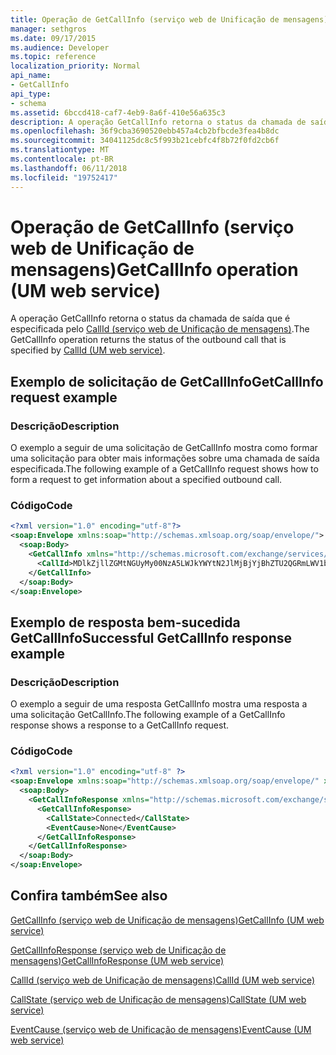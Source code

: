 ```yaml
---
title: Operação de GetCallInfo (serviço web de Unificação de mensagens)
manager: sethgros
ms.date: 09/17/2015
ms.audience: Developer
ms.topic: reference
localization_priority: Normal
api_name:
- GetCallInfo
api_type:
- schema
ms.assetid: 6bccd418-caf7-4eb9-8a6f-410e56a635c3
description: A operação GetCallInfo retorna o status da chamada de saída que é especificada pelo CallId (serviço web de Unificação de mensagens).
ms.openlocfilehash: 36f9cba3690520ebb457a4cb2bfbcde3fea4b8dc
ms.sourcegitcommit: 34041125dc8c5f993b21cebfc4f8b72f0fd2cb6f
ms.translationtype: MT
ms.contentlocale: pt-BR
ms.lasthandoff: 06/11/2018
ms.locfileid: "19752417"
---
```

# <a name="getcallinfo-operation-um-web-service"></a><span data-ttu-id="5746f-103">Operação de GetCallInfo (serviço web de Unificação de mensagens)</span><span class="sxs-lookup"><span data-stu-id="5746f-103">GetCallInfo operation (UM web service)</span></span>

<span data-ttu-id="5746f-104">A operação GetCallInfo retorna o status da chamada de saída que é especificada pelo [CallId (serviço web de Unificação de mensagens)](callid-um-web-service.md).</span><span class="sxs-lookup"><span data-stu-id="5746f-104">The GetCallInfo operation returns the status of the outbound call that is specified by [CallId (UM web service)](callid-um-web-service.md).</span></span>
  
## <a name="getcallinfo-request-example"></a><span data-ttu-id="5746f-105">Exemplo de solicitação de GetCallInfo</span><span class="sxs-lookup"><span data-stu-id="5746f-105">GetCallInfo request example</span></span>

### <a name="description"></a><span data-ttu-id="5746f-106">Descrição</span><span class="sxs-lookup"><span data-stu-id="5746f-106">Description</span></span>

<span data-ttu-id="5746f-107">O exemplo a seguir de uma solicitação de GetCallInfo mostra como formar uma solicitação para obter mais informações sobre uma chamada de saída especificada.</span><span class="sxs-lookup"><span data-stu-id="5746f-107">The following example of a GetCallInfo request shows how to form a request to get information about a specified outbound call.</span></span>
  
### <a name="code"></a><span data-ttu-id="5746f-108">Código</span><span class="sxs-lookup"><span data-stu-id="5746f-108">Code</span></span>

```XML
<?xml version="1.0" encoding="utf-8"?>
<soap:Envelope xmlns:soap="http://schemas.xmlsoap.org/soap/envelope/">
  <soap:Body>
    <GetCallInfo xmlns="http://schemas.microsoft.com/exchange/services/2006/messages">
      <CallId>MDlkZjllZGMtNGUyMy00NzA5LWJkYWYtN2JlMjBjYjBhZTU2QGRmLWV1bS0wMS5leGNoYW5nZS5jb3JwLm1pY3Jvc29mdC5jb20=</CallId>
    </GetCallInfo>
  </soap:Body>
</soap:Envelope>
```

## <a name="successful-getcallinfo-response-example"></a><span data-ttu-id="5746f-109">Exemplo de resposta bem-sucedida GetCallInfo</span><span class="sxs-lookup"><span data-stu-id="5746f-109">Successful GetCallInfo response example</span></span>

### <a name="description"></a><span data-ttu-id="5746f-110">Descrição</span><span class="sxs-lookup"><span data-stu-id="5746f-110">Description</span></span>

<span data-ttu-id="5746f-111">O exemplo a seguir de uma resposta GetCallInfo mostra uma resposta a uma solicitação GetCallInfo.</span><span class="sxs-lookup"><span data-stu-id="5746f-111">The following example of a GetCallInfo response shows a response to a GetCallInfo request.</span></span>
  
### <a name="code"></a><span data-ttu-id="5746f-112">Código</span><span class="sxs-lookup"><span data-stu-id="5746f-112">Code</span></span>

```XML
<?xml version="1.0" encoding="utf-8" ?> 
<soap:Envelope xmlns:soap="http://schemas.xmlsoap.org/soap/envelope/" xmlns:xsi="http://www.w3.org/2001/XMLSchema-instance" xmlns:xsd="http://www.w3.org/2001/XMLSchema">
  <soap:Body>
    <GetCallInfoResponse xmlns="http://schemas.microsoft.com/exchange/services/2006/messages">
      <GetCallInfoResponse>
        <CallState>Connected</CallState> 
        <EventCause>None</EventCause> 
      </GetCallInfoResponse>
    </GetCallInfoResponse>
  </soap:Body>
</soap:Envelope>
```

## <a name="see-also"></a><span data-ttu-id="5746f-113">Confira também</span><span class="sxs-lookup"><span data-stu-id="5746f-113">See also</span></span>



[<span data-ttu-id="5746f-114">GetCallInfo (serviço web de Unificação de mensagens)</span><span class="sxs-lookup"><span data-stu-id="5746f-114">GetCallInfo (UM web service)</span></span>](getcallinfo-um-web-service.md)
  
[<span data-ttu-id="5746f-115">GetCallInfoResponse (serviço web de Unificação de mensagens)</span><span class="sxs-lookup"><span data-stu-id="5746f-115">GetCallInfoResponse (UM web service)</span></span>](getcallinforesponse-um-web-service.md)
  
[<span data-ttu-id="5746f-116">CallId (serviço web de Unificação de mensagens)</span><span class="sxs-lookup"><span data-stu-id="5746f-116">CallId (UM web service)</span></span>](callid-um-web-service.md)
  
[<span data-ttu-id="5746f-117">CallState (serviço web de Unificação de mensagens)</span><span class="sxs-lookup"><span data-stu-id="5746f-117">CallState (UM web service)</span></span>](callstate-um-web-service.md)
  
[<span data-ttu-id="5746f-118">EventCause (serviço web de Unificação de mensagens)</span><span class="sxs-lookup"><span data-stu-id="5746f-118">EventCause (UM web service)</span></span>](eventcause-um-web-service.md)

